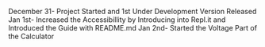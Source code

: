 December 31- Project Started and 1st Under Development Version Released 
Jan 1st- Increased the Accessibillity by Introducing into Repl.it and Introduced the Guide with README.md 
Jan 2nd- Started the Voltage Part of the Calculator 
